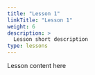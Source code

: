 ```yaml
---
title: "Lesson 1"
linkTitle: "Lesson 1"
weight: 6
description: >
  Lesson short description
type: lessons
---
```


Lesson content here
